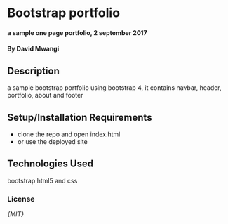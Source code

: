 # Bootstrap portfolio

#### a sample one page portfolio, 2 september 2017

#### By **David Mwangi**

## Description

a sample bootstrap portfolio using bootstrap 4, it contains navbar, header, portfolio, about and footer

## Setup/Installation Requirements

* clone the repo and open index.html
* or use the deployed site

## Technologies Used

bootstrap html5 and css

### License

*{MIT}*
